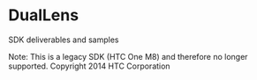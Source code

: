 DualLens
========

SDK deliverables and samples

Note: This is a legacy SDK (HTC One M8) and therefore no longer supported. Copyright 2014 HTC Corporation

